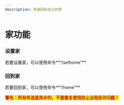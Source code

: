 ```yaml
---
description: 快速回到自己的家
---
```


# 家功能

### 设置家

若要设置家，可以使用命令**“/sethome”**

### 回到家

若要回到家，可以使用命令**“/home”**

<mark style="color:red;">**警告：所有传送是异步的，不要重复使用防止出现任何问题！**</mark>
